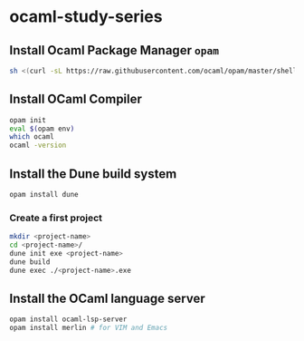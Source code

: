 # ocaml-study-series

## Install Ocaml Package Manager `opam`

```bash
sh <(curl -sL https://raw.githubusercontent.com/ocaml/opam/master/shell/install.sh)
```

## Install OCaml Compiler

```bash
opam init
eval $(opam env)
which ocaml
ocaml -version
```

## Install the Dune build system

```bash
opam install dune
```

### Create a first project

```bash
mkdir <project-name>
cd <project-name>/
dune init exe <project-name>
dune build
dune exec ./<project-name>.exe

```

## Install the OCaml language server

``` bash
opam install ocaml-lsp-server
opam install merlin # for VIM and Emacs
```
